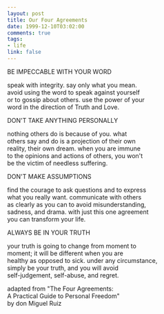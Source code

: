 ```yaml
--- 
layout: post
title: Our Four Agreements
date: 1999-12-10T03:02:00
comments: true
tags:
- life
link: false
---
```




BE IMPECCABLE WITH YOUR WORD

speak with integrity. say only what you mean.  
avoid using the word to speak against yourself  
or to gossip about others. use the power of your  
word in the direction of Truth and Love.  


DON'T TAKE ANYTHING PERSONALLY

nothing others do is because of you. what  
others say and do is a projection of their own  
reality, their own dream. when you are immune  
to the opinions and actions of others, you won't  
be the victim of needless suffering.  


DON'T MAKE ASSUMPTIONS

find the courage to ask questions and to express  
what you really want. communicate with others  
as clearly as you can to avoid misunderstanding,  
sadness, and drama. with just this one agreement  
you can transform your life.  


ALWAYS BE IN YOUR TRUTH

your truth is going to change from moment to  
moment; it will be different when you are  
healthy as opposed to sick. under any circumstance,  
simply be your truth, and you will avoid  
self-judgement, self-abuse, and regret.  





adapted from "The Four Agreements:  
A Practical Guide to Personal Freedom"  
by don Miguel Ruiz








